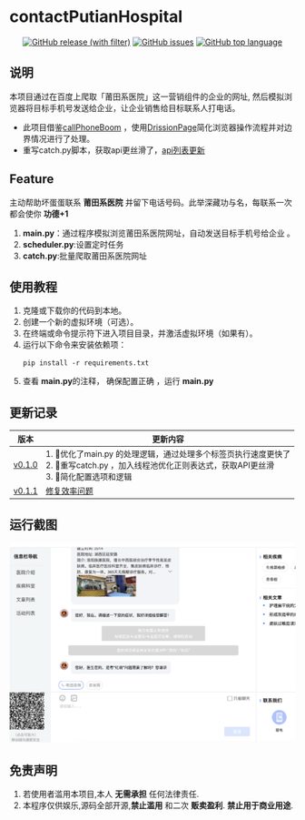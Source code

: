 # contactPutianHospital

<div align="center">
    <a href="https://github.com/ehnait/contactPutianHospital/releases" target="_blank">
        <img alt="GitHub release (with filter)"
             src="https://img.shields.io/github/v/release/ehnait/contactPutianHospital"></a>
    <a href="https://github.com/ehnait/contactPutianHospital/issues" target="_blank">
        <img alt="GitHub issues" src="https://img.shields.io/github/issues/ehnait/contactPutianHospital"></a>
    <a href="https://shields.io/" target="_blank">
        <img alt="GitHub top language" src="https://img.shields.io/github/languages/top/ehnait/contactPutianHospital"></a>
</div>

## 说明

本项目通过在百度上爬取「莆田系医院」这一营销组件的企业的网址, 然后模拟浏览器将目标手机号发送给企业，让企业销售给目标联系人打电话。

- 此项目借鉴[callPhoneBoom](https://github.com/olyble/callPhoneBoom)
  ，使用[DrissionPage](http://g1879.gitee.io/drissionpagedocs/)简化浏览器操作流程并对边界情况进行了处理。
- 重写catch.py脚本，获取api更丝滑了，[api列表更新](api.txt)

## Feature

主动帮助坏蛋蛋联系 **莆田系医院** 并留下电话号码。此举深藏功与名，每联系一次都会使你 **功德+1**

1. **main.py**：通过程序模拟浏览莆田系医院网址，自动发送目标手机号给企业 。
2. **scheduler.py**:设置定时任务
3. **catch.py**:批量爬取莆田系医院网址

## 使用教程

1. 克隆或下载你的代码到本地。
2. 创建一个新的虚拟环境（可选）。
3. 在终端或命令提示符下进入项目目录，并激活虚拟环境（如果有）。
4. 运行以下命令来安装依赖项：
   ```
   pip install -r requirements.txt
   ```
5. 查看 **main.py**的注释， 确保配置正确 ，运行 **main.py**

## 更新记录

| 版本                                                                            | 更新内容                                                                                                   |
|-------------------------------------------------------------------------------|--------------------------------------------------------------------------------------------------------|
| [v0.1.0](https://github.com/ehnait/contactPutianHospital/releases/tag/v0.1.0) | 1. 🚀优化了main.py 的处理逻辑，通过处理多个标签页执行速度更快了<br />2. 🎉重写catch.py ，加入线程池优化正则表达式，获取API更丝滑<br />3. 🍿简化配置选项和逻辑 |
| [v0.1.1](https://github.com/ehnait/contactPutianHospital/releases/tag/v0.1.1) | [修复效率问题](https://github.com/ehnait/contactPutianHospital/issues/2)                                     |

## 运行截图

![](imgs/img1.png)

## 免责声明

1. 若使用者滥用本项目,本人 **无需承担** 任何法律责任.
2. 本程序仅供娱乐,源码全部开源,**禁止滥用** 和二次 **贩卖盈利**.  **禁止用于商业用途**.
